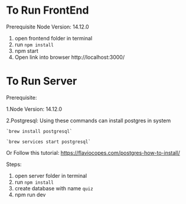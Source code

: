 # To Run FrontEnd 

Prerequisite
Node Version: 14.12.0

1. open frontend folder in terminal
2. run `npm install`
3. npm start
4. Open link into browser http://localhost:3000/

# To Run Server

Prerequisite:

1.Node Version: 14.12.0

2.Postgresql: 
    Using these commands can install postgres in system

    `brew install postgresql`

    `brew services start postgresql`
  
 Or Follow this tutorial: https://flaviocopes.com/postgres-how-to-install/

Steps:
1. open server folder in terminal
2. run `npm install`
3. create database with name `quiz`
4. npm run dev
